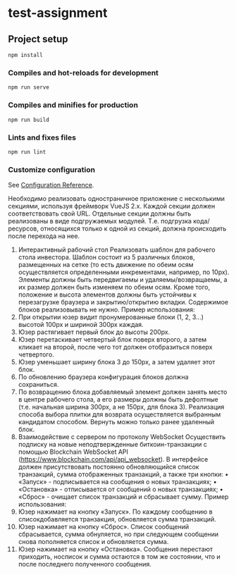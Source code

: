 # test-assignment

## Project setup
```
npm install
```

### Compiles and hot-reloads for development
```
npm run serve
```

### Compiles and minifies for production
```
npm run build
```

### Lints and fixes files
```
npm run lint
```

### Customize configuration
See [Configuration Reference](https://cli.vuejs.org/config/).

Необходимо реализовать одностраничное приложение с несколькими секциями,
используя фреймворк VueJS 2.x.
Каждой секции должен соответствовать свой URL.
Отдельные секции должны быть реализованы в виде подгружаемых модулей. Т.е.
подгрузка кода/ресурсов, относящихся только к одной из секций, должна происходить
после перехода на нее.
1. Интерактивный рабочий стол
Реализовать шаблон для рабочего стола инвестора. Шаблон состоит из 5 различных
блоков, размещенных на сетке (то есть движение по обеим осям осуществляется
определенными инкрементами, например, по 10px). Элементы должны быть
передвигаемы и удаляемы/возвращаемы, а их размер должен быть изменяем по обеим
осям. Кроме того, положение и высота элементов должны быть устойчивы к перезагрузке
браузера и закрытию/открытию вкладки. Содержимое блоков реализовывать не нужно.
Пример использования:
1. При открытии юзер видит пронумерованные блоки (1, 2, 3...) высотой 100px и
шириной 300px каждая.
2. Юзер растягивает первый блок до высоты 200px.
3. Юзер перетаскивает четвертый блок поверх второго, а затем кликает на второй,
после чего тот должен отобразиться поверх четвертого.
4. Юзер уменьшает ширину блока 3 до 150px, а затем удаляет этот блок.
5. По обновлению браузера конфигурация блоков должна сохраниться.
6. По возвращению блока добавляемый элемент должен занять место в центре
рабочего стола, а его размеры должны быть дефолтные (т.е. начальная ширина
300px, а не 150px, для блока 3). Реализация способа выбора плитки для возврата
осуществляется выбранным кандидатом способом. Вернуть можно только ранее
удаленный блок.
2. Взаимодействие с сервером по протоколу WebSocket
Осуществить подписку на новые неподтвержденные биткоин-транзакции с помощью
Blockchain WebSocket API (https://www.blockchain.com/api/api_websocket).
В интерфейсе должен присутствовать постоянно обновляющийся список транзакций,
сумма отображенных транзакций, а также три кнопки:
• «Запуск» - подписывается на сообщения о новых транзакциях;
• «Остановка» - отписывается от сообщений о новых транзакциях;
• «Сброс» - очищает список транзакций и сбрасывает сумму.
Пример использования:
1. Юзер нажимает на кнопку «Запуск». По каждому сообщению в списокдобавляется
транзакция, обновляется сумма транзакций.
2. Юзер нажимает на кнопку «Сброс». Список сообщений сбрасывается, сумма
обнуляется, но при следующем сообщении снова пополняется список и обновляется
сумма.
3. Юзер нажимает на кнопку «Остановка». Сообщения перестают приходить, носписок и
сумма остаются в том же состоянии, что и после последнего полученного сообщения.
